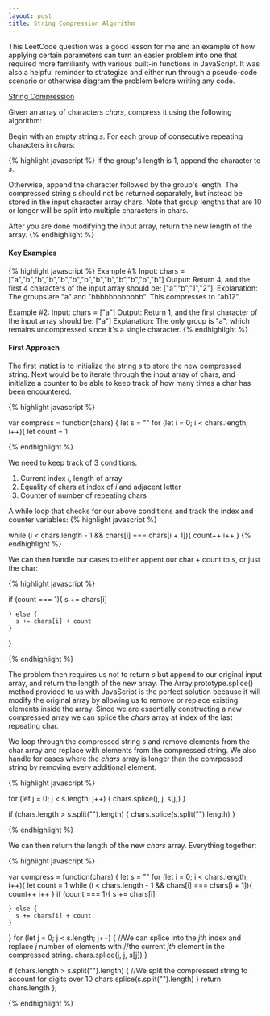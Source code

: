 ```yaml
---
layout: post
title: String Compression Algorithm  
---
```


This LeetCode question was a good lesson for me and an example of how applying certain parameters can turn an easier problem into one that required more familiarity with various built-in functions in JavaScript.  It was also a helpful reminder to strategize and either run through a pseudo-code scenario or otherwise diagram the problem before writing any code.  

[String Compression][1]

Given an array of characters *chars*, compress it using the following algorithm:

Begin with an empty string *s*. For each group of consecutive repeating characters in *chars*:

{% highlight javascript %}
If the group's length is 1, append the character to *s*.

Otherwise, append the character followed by the group's length.
The compressed string s should not be returned separately, but instead be stored in the input character array chars. Note that group lengths that are 10 or longer will be split into multiple characters in chars.

After you are done modifying the input array, return the new length of the array.
{% endhighlight %}

#### Key Examples

{% highlight javascript %}
Example #1:
Input: chars = ["a","b","b","b","b","b","b","b","b","b","b","b","b"]
Output: Return 4, and the first 4 characters of the input array should be: ["a","b","1","2"].
Explanation: The groups are "a" and "bbbbbbbbbbbb". This compresses to "ab12".

Example #2:
Input: chars = ["a"]
Output: Return 1, and the first character of the input array should be: ["a"]
Explanation: The only group is "a", which remains uncompressed since it's a single character.
{% endhighlight %}


#### First Approach
The first instict is to initialize the string *s* to store the new compressed string.  Next would be to iterate through the input array of chars, and initialize a counter to be able to keep track of how many times a char has been encountered.  


{% highlight javascript %}

var compress = function(chars) {
  let s = ""
  for (let i = 0; i < chars.length; i++){
    let count = 1

{% endhighlight %}

We need to keep track of 3 conditions: 
1. Current index *i*, length of array
2. Equality of chars at index of *i* and adjacent letter
3. Counter of number of repeating chars

A while loop that checks for our above conditions and track the index and counter variables:
{% highlight javascript %}

while (i < chars.length - 1 && chars[i] === chars[i + 1]){
      count++
      i++
    }
{% endhighlight %}

We can then handle our cases to either appent our char + count to *s*, or just the char:

{% highlight javascript %}

if (count === 1){
      s += chars[i]
   
    } else {
      s += chars[i] + count  
    }
  }

{% endhighlight %}

The problem then requires us not to return *s* but append to our original input array, and return the length of the new array.  The Array.prototype.splice() method provided to us with JavaScript is the perfect solution because it will modify the original array by allowing us to remove or replace existing elements inside the array.  Since we are essentially constructing a new compressed array we can splice the *chars* array at index of the last repeating char.  

We loop through the compressed string *s* and remove elements from the char array and replace with elements from the compressed string.  We also handle for cases where the *chars* array is longer than the comrpessed string by removing every additional element. 

{% highlight javascript %}

for (let j = 0; j < s.length; j++) {
       chars.splice(j, j, s[j])
      }

if (chars.length > s.split("").length) {
    chars.splice(s.split("").length)
  }

{% endhighlight %}

We can then return the length of the new *chars* array.  Everything together:

{% highlight javascript %}

var compress = function(chars) {
  let s = ""
  for (let i = 0; i < chars.length; i++){
    let count = 1
    while (i < chars.length - 1 && chars[i] === chars[i + 1]){
      count++
      i++
    }
    if (count === 1){
      s += chars[i]
   
    } else {
      s += chars[i] + count  
    }
  }
   for (let j = 0; j < s.length; j++) {
    //We can splice into the *jth* index and replace *j* number of elements with 
    //the current *jth* element in the compressed string.
       chars.splice(j, j, s[j])
      }

  if (chars.length > s.split("").length) {
    //We split the compressed string to account for digits over 10
    chars.splice(s.split("").length)
  }
    return chars.length
};


{% endhighlight %}





[1]:https://leetcode.com/problems/string-compression/